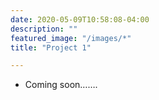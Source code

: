 ```yaml
---
date: 2020-05-09T10:58:08-04:00
description: ""
featured_image: "/images/*"
title: "Project 1"

---
```


* Coming soon…….
